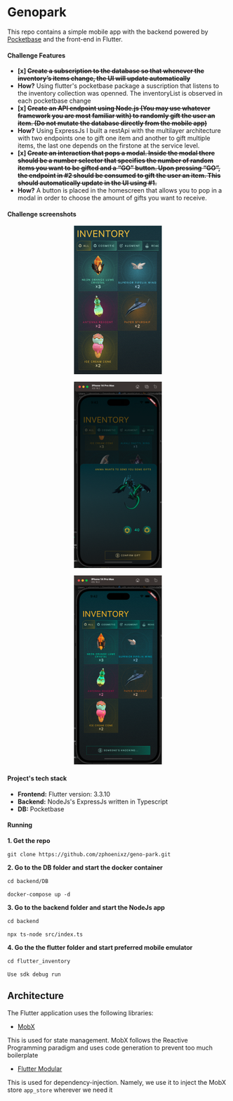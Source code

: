 # Genopark

This repo contains a simple mobile app with the backend powered by [Pocketbase](https://pocketbase.io) and the front-end in Flutter.

#### Challenge Features
* **[x] <del>Create a subscription to the database so that whenever the inventory’s items change, the UI will update automatically<del>**
 * **How?** Using flutter's pocketbase package a suscription that listens to the inventory collection was openned. The inventoryList is observed in each pocketbase change
* **[x] <del>Create an API endpoint using Node.js (You may use whatever framework you are most familiar with) to randomly gift the user an item. (Do not mutate the database directly from the mobile app)<del>**
 * **How?** Using ExpressJs I built a restApi with the multilayer architecture with two endpoints one to gift one item and another to gift multiple items, the last one depends on the firstone at the service level.
* **[x] <del>Create an interaction that pops a modal. Inside the modal there should be a number selector that specifies the number of random items you want to be gifted and a “GO” button. Upon pressing “GO”, the endpoint in #2 should be consumed to gift the user an item. This should automatically update in the UI using #1.<del>** 
 * **How?** A button is placed in the homescreen that allows you to pop in a modal in order to choose the amount of gifts you want to receive.
 
#### Challenge screenshots
<p align="center">
<img src="https://github.com/zphoenixz/geno-park/blob/main/screen0.png" width="200" >
</p>
<p align="center">
<img src="https://github.com/zphoenixz/geno-park/blob/main/screen1.png" width="200" >
</p>
<p align="center">
<img src="https://github.com/zphoenixz/geno-park/blob/main/screen2.png" width="200" >
</p>

#### Project's tech stack
* **Frontend:** Flutter version: 3.3.10
* **Backend:** NodeJs's ExpressJs written in Typescript
* **DB:** Pocketbase

#### Running
**1. Get the repo**
```
git clone https://github.com/zphoenixz/geno-park.git
```
**2. Go to the DB folder and start the docker container**
```
cd backend/DB
```
```
docker-compose up -d
```
**3. Go to the backend folder and start the NodeJs app**
```
cd backend 
```
```
npx ts-node src/index.ts
```
**4. Go the the flutter folder and start preferred mobile emulator**
```
cd flutter_inventory
```
```
Use sdk debug run
```

## Architecture

The Flutter application uses the following libraries:

- [MobX](https://pub.dev/packages/mobx)

This is used for state management. MobX follows the Reactive Programming paradigm and uses code generation to prevent too much boilerplate

- [Flutter Modular](https://pub.dev/packages/flutter_modular)

This is used for dependency-injection. Namely, we use it to inject the MobX store `app_store` wherever we need it
